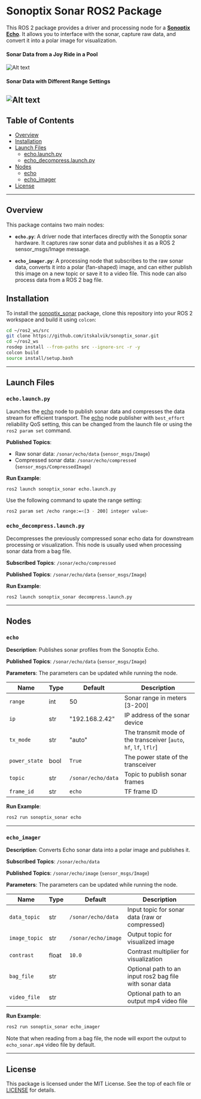 # Sonoptix Sonar ROS2 Package

This ROS 2 package provides a driver and processing node for a [**Sonoptix Echo**](https://bluerobotics.com/store/sonars/imaging-sonars/sonoptix-echo/). It allows you to interface with the sonar, capture raw data, and convert it into a polar image for visualization.

#### Sonar Data from a Joy Ride in a Pool
![Alt text](.assets/joy_ride.gif)

#### Sonar Data with Different Range Settings
![Alt text](.assets/range_demo.gif)
---

## Table of Contents
- [Overview](#overview)
- [Installation](#installation)
- [Launch Files](#launch-files)
  - [echo.launch.py](#echolaunchpy)
  - [echo_decompress.launch.py](#echo_decompresslaunchpy)
- [Nodes](#nodes)
  - [echo](#echo)
  - [echo_imager](#echo_imager)
- [License](#license)

---

## Overview
This package contains two main nodes:

* **`echo.py`**: A driver node that interfaces directly with the Sonoptix sonar hardware. It captures raw sonar data and publishes it as a ROS 2 sensor_msgs/Image message.

* **`echo_imager.py`**: A processing node that subscribes to the raw sonar data, converts it into a polar (fan-shaped) image, and can either publish this image on a new topic or save it to a video file. This node can also process data from a ROS 2 bag file.

## Installation
To install the [sonoptix_sonar]((https://github.com/itskalvik/sonoptix_sonar) ) package, clone this repository into your ROS 2 workspace and build it using `colcon`:

```bash
cd ~/ros2_ws/src
git clone https://github.com/itskalvik/sonoptix_sonar.git
cd ~/ros2_ws
rosdep install --from-paths src --ignore-src -r -y
colcon build
source install/setup.bash
```

---

## Launch Files

### `echo.launch.py`

Launches the [echo](#echo) node to publish sonar data and compresses the data stream for efficient transport.
The [echo](#echo) node publisher with `best_effort` reliability QoS setting, this can be changed from the launch file or using the `ros2 param set` command.

**Published Topics**:
- Raw sonar data: `/sonar/echo/data` (`sensor_msgs/Image`)
- Compressed sonar data: `/sonar/echo/compressed` (`sensor_msgs/CompressedImage`)

**Run Example**:

```bash
ros2 launch sonoptix_sonar echo.launch.py
```

Use the following command to upate the range setting:

```bash
ros2 param set /echo range:=<[3 - 200] integer value>
```

### `echo_decompress.launch.py`

Decompresses the previously compressed sonar echo data for downstream processing or visualization. This node is usually used when processing sonar data from a bag file.

**Subscribed Topics**: `/sonar/echo/compressed`

**Published Topics**:  `/sonar/echo/data` (`sensor_msgs/Image`)

**Run Example**:

```bash
ros2 launch sonoptix_sonar decompress.launch.py
```

---

## Nodes

### `echo`

**Description**: Publishes sonar profiles from the Sonoptix Echo.

**Published Topics**: `/sonar/echo/data` (`sensor_msgs/Image`)

**Parameters**: The parameters can be updated while running the node.

| Name                 | Type    | Default            | Description                              |
|----------------------|---------|--------------------|------------------------------------------|
| `range`              | int     | 50                 | Sonar range in meters [3-200]            |
| `ip`                 | str     | "192.168.2.42"     | IP address of the sonar device           |
| `tx_mode`            | str     | "auto"             | The transmit mode of the transceiver [`auto`, `hf`, `lf`, `lflr`] |
| `power_state`        | bool    | `True`             | The power state of the transceiver       |
| `topic`              | str     | `/sonar/echo/data` | Topic to publish sonar frames            |
| `frame_id`           | str     | `echo`             |  TF frame ID                             |

**Run Example**:
```bash
ros2 run sonoptix_sonar echo
```

---

### `echo_imager`

**Description**: Converts Echo sonar data into a polar image and publishes it.

**Subscribed Topics**: `/sonar/echo/data`

**Published Topics**: `/sonar/echo/image` (`sensor_msgs/Image`)

**Parameters**: The parameters can be updated while running the node.

| Name           | Type   | Default              | Description                               |
|----------------|--------|----------------------|-------------------------------------------|
| `data_topic`   | str    | `/sonar/echo/data`    | Input topic for sonar data (raw or compressed) |
| `image_topic`  | str    | `/sonar/echo/image`   | Output topic for visualized image         |
| `contrast`     | float  | `10.0`               | Contrast multiplier for visualization     |
| `bag_file`     | str    |                      | Optional path to an input ros2 bag file with sonar data |
| `video_file`   | str    |                      | Optional path to an output mp4 video file |

**Run Example**:
```bash
ros2 run sonoptix_sonar echo_imager
```

Note that when reading from a bag file, the node will export the output to `echo_sonar.mp4` video file by default. 

---

## License

This package is licensed under the MIT License. See the top of each file or [LICENSE](LICENSE) for details.
